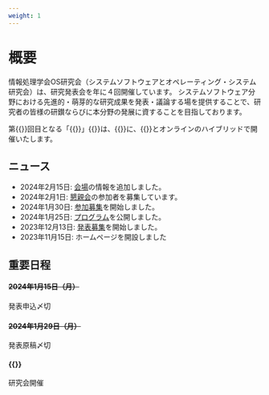 ```yaml
---
weight: 1
---
```

# 概要

情報処理学会OS研究会（システムソフトウェアとオペレーティング・システム研究会）は、研究発表会を年に４回開催しています。
システムソフトウェア分野における先進的・萌芽的な研究成果を発表・議論する場を提供することで、研究者の皆様の研鑚ならびに本分野の発展に資することを目指しております。

第{{<get number>}}回目となる「{{<get title>}}」{{<get subtitle>}}は、{{<get date_string>}}に、{{<get location>}}とオンラインのハイブリッドで開催いたします。

## ニュース

- 2024年2月15日: [会場](#venue)の情報を追加しました。
- 2024年2月1日: [懇親会](#reception)の参加者を募集しています。
- 2024年1月30日: [参加募集](#regist)を開始しました。
- 2024年1月25日: [プログラム](#program)を公開しました。
- 2023年12月13日: [発表募集](#cfp)を開始しました。
- 2023年11月15日: ホームページを開設しました

## 重要日程

<h4><i class="fa-solid fa-calendar-days"></i> <s>2024年1月15日（月）</s></h4>
発表申込〆切
<h4><i class="fa-solid fa-calendar-days"></i> <s>2024年1月29日（月）</s></h4>
発表原稿〆切<br>
<h4><i class="fa-solid fa-calendar-days"></i> {{<get date_string>}}</h4>
研究会開催
